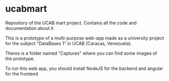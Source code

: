 # ucabmart
Repository of the UCAB mart project. Contains all the code and documentation about it

This is a prototype of a multi-purpose web-app made as a university project for the subject "DataBases 1" in UCAB (Caracas, Venezuela).

Theres is a folder named "Captures" where you can find some images of the prototype.

To run this web app, you should install NodeJS for the backend and angular for the frontend
